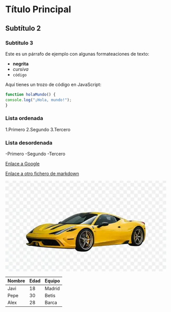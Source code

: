 # Título Principal

## Subtítulo 2

### Subtitulo 3 

Este es un párrafo de ejemplo con algunas formateaciones de texto:
- **negrita**
- *cursiva*
- `código`

Aquí tienes un trozo de código en JavaScript:

```javascript
function holaMundo() {
console.log("¡Hola, mundo!");
}
```


### Lista ordenada
1.Primero
2.Segundo
3.Tercero

### Lista desordenada
-Primero
-Segundo
-Tercero

[Enlace a Google](www.google.es)

[Enlace a otro fichero de markdown](markdown2.md)

![Imagen](imagen.png)

| Nombre    | Edad | Equipo    |
|-----------|------|-----------|
| Javi      | 18   | Madrid    |
| Pepe      | 30   | Betis     |
| Alex      | 28   | Barca     |
